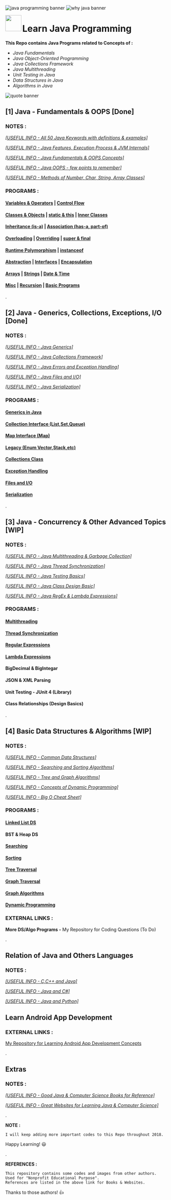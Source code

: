 ![java programming banner](https://user-images.githubusercontent.com/2780145/34820295-16f0a172-f6e6-11e7-880b-729faf8c6613.png)
![why java banner](https://user-images.githubusercontent.com/2780145/34820316-1f274436-f6e6-11e7-8c5f-269b08b3c08c.png)

<img src = "https://user-images.githubusercontent.com/2780145/34364478-7f0ef056-eaac-11e7-912a-c03fc4ab4743.png" align = "left" width = "50">

# Learn Java Programming

**This Repo contains Java Programs related to Concepts of :**
- *Java Fundamentals*
- *Java Object-Oriented Programming*
- *Java Collections Framework*
- *Java Multithreading*
- *Unit Testing in Java*
- *Data Structures in Java*
- *Algorithms in Java*

![quote banner](https://user-images.githubusercontent.com/2780145/34341843-fa43f72c-e9c5-11e7-88e8-f3b863448262.png)
## [1] Java - Fundamentals & OOPS [Done]
### NOTES :

*[[USEFUL INFO - All 50 Java Keywords with definitions & examples]](_moreReadMe/keywords)*

*[[USEFUL INFO - Java Features, Execution Process & JVM Internals]](_moreReadMe/howItWorks)*

*[[USEFUL INFO - Java Fundamentals & OOPS Concepts]](Java-OOPS)*

*[[USEFUL INFO - Java OOPS - few points to remember]](_moreReadMe/oopsRules)*

*[[USEFUL INFO - Methods of Number, Char, String, Array Classes]](_moreReadMe/importantMethods)*

### PROGRAMS :
#### [Variables & Operators](Java-OOPS/variables_and_operators) | [Control Flow](Java-OOPS/control_flow) 

#### [Classes & Objects](Java-OOPS/class_and_object) | [static & this](Java-OOPS/static_and_this) | [Inner Classes](Java-OOPS/inner_class)

#### [Inheritance (is-a)](Java-OOPS/inheritance) | [Association (has-a, part-of)](Java-OOPS/association)

#### [Overloading](Java-OOPS/method_overloading) | [Overriding](Java-OOPS/method_overriding) | [super & final](Java-OOPS/super_and_final)

#### [Runtime Polymorphism](Java-OOPS/runtime_polymorphism) | [instanceof](Java-OOPS/instanceof)

#### [Abstraction](Java-OOPS/abstraction) | [Interfaces](Java-OOPS/interfaces) | [Encapsulation](Java-OOPS/encapsulation)

#### [Arrays](Java-OOPS/arrays) | [Strings](Java-OOPS/strings) | [Date & Time](Java-OOPS/date_time)

#### [Misc](Java-OOPS/miscellaneous) | [Recursion](Java-OOPS/recursion) | [Basic Programs](Java-OOPS/basic_programs)

.

## [2] Java - Generics, Collections, Exceptions, I/O [Done]
### NOTES :
*[[USEFUL INFO - Java Generics]](_moreReadMe/generics)*

*[[USEFUL INFO - Java Collections Framework]](Java-Collections)*

*[[USEFUL INFO - Java Errors and Exception Handling]](_moreReadMe/exceptions)*

*[[USEFUL INFO - Java Files and I/O]](_moreReadMe/input_output)*

*[[USEFUL INFO - Java Serialization]](_moreReadMe/serialization)*

### PROGRAMS :
#### [Generics in Java](Java-Collections/generics)

#### [Collection Interface (List,Set,Queue)](Java-Collections/collection_interface)

#### [Map Interface (Map)](Java-Collections/map_interface)

#### [Legacy (Enum Vector,Stack,etc)](Java-Collections/legacy_ds)

#### [Collections Class](Java-Collections/collections_class)

#### [Exception Handling](Java-Collections/exceptions)

#### [Files and I/O](Java-Collections/input_output)

#### [Serialization](Java-Collections/serialization)

.

## [3] Java - Concurrency & Other Advanced Topics [WIP]
### NOTES :
*[[USEFUL INFO - Java Multithreading & Garbage Collection]](_moreReadMe/multithreading)*

*[[USEFUL INFO - Java Thread Synchronization]](_moreReadMe/multithreading)*

*[[USEFUL INFO - Java Testing Basics]](_moreReadMe/testing)*

*[[USEFUL INFO - Java Class Design Basic]](_moreReadMe/class_relations)*

*[[USEFUL INFO - Java RegEx & Lambda Expressions]](_moreReadMe/regex_and_lambda)*

### PROGRAMS :
#### [Multithreading](Java-Concepts/multithreading)

#### [Thread Synchronization](Java-Concepts/synchronization)

#### [Regular Expressions](Java-Concepts/regex)

#### [Lambda Expressions](Java-Concepts/lambda)

#### BigDecimal & BigIntegar

#### JSON & XML Parsing

#### Unit Testing - JUnit 4 (Library)

#### Class Relationships (Design Basics)

.

## [4] Basic Data Structures & Algorithms [WIP]
### NOTES :
*[[USEFUL INFO - Common Data Structures]](_moreReadMe/ds)*

*[[USEFUL INFO - Searching and Sorting Algorithms]](_moreReadMe/search_sort)*

*[[USEFUL INFO - Tree and Graph Algorithms]](_moreReadMe/tree_graph)*

*[[USEFUL INFO - Concepts of Dynamic Programming]](_moreReadMe/dp)*

*[[USEFUL INFO - Big O Cheat Sheet]](_moreReadMe/bigO)*

### PROGRAMS :
#### [Linked List DS](DS-Algo/linked_lists)

#### BST & Heap DS

#### [Searching](DS-Algo/searching)

#### [Sorting](DS-Algo/sorting)

#### [Tree Traversal](DS-Algo/tree_traversal)

#### [Graph Traversal](DS-Algo/graph_traversal)

#### [Graph Algorithms](DS-Algo/graph_classic_algos)

#### [Dynamic Programming](DS-Algo/dynamic_programming)

### EXTERNAL LINKS :
**More DS/Algo Programs -** My Repository for Coding Questions (To Do)

.

## Relation of Java and Others Languages
### NOTES :
*[[USEFUL INFO - C,C++ and Java]](_moreReadMe/cplusplus)*

*[[USEFUL INFO - Java and C#]](_moreReadMe/csharp)*

*[[USEFUL INFO - Java and Python]](_moreReadMe/python)*

## Learn Android App Development
### EXTERNAL LINKS :
[My Repository for Learning Android App Development Concepts](https://github.com/Suryakant-Bharti/some-android-information)

.

## Extras
### NOTES :
*[[USEFUL INFO - Good Java & Computer Science Books for Reference]](_moreReadMe/books)*

*[[USEFUL INFO - Great Websites for Learning Java & Computer Science]](_moreReadMe/websites)*

.

**NOTE :**

    I will keep adding more important codes to this Repo throughout 2018. 
Happy Learning! :smiley:

.

**REFERENCES :**

    This repository contains some codes and images from other authors.
    Used for "Nonprofit Educational Purpose".
    References are listed in the above link for Books & Websites.
Thanks to those authors! :thumbsup:
